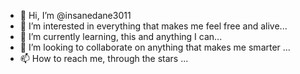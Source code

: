 - 👋 Hi, I’m @insanedane3011
- 👀 I’m interested in everything that makes me feel free and alive...
- 🌱 I’m currently learning, this and anything I can...
- 💞️ I’m looking to collaborate on anything that makes me smarter ...
- 📫 How to reach me, through the stars ...

<!---
insanedane3011/insanedane3011 is a ✨ special ✨ repository because its `README.md` (this file) appears on your GitHub profile.
You can click the Preview link to take a look at your changes.
--->
